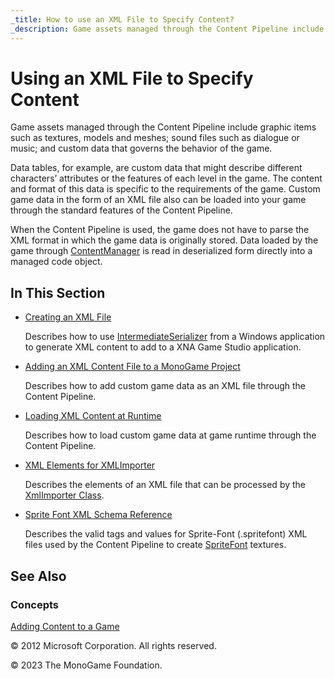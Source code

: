 ```yaml
---
_title: How to use an XML File to Specify Content?
_description: Game assets managed through the Content Pipeline include graphic items such as textures, models and meshes; sound files such as dialogue or music; and custom data that governs the behavior of the game.
---
```


# Using an XML File to Specify Content

Game assets managed through the Content Pipeline include graphic items such as textures, models and meshes; sound files such as dialogue or music; and custom data that governs the behavior of the game.

Data tables, for example, are custom data that might describe different characters’ attributes or the features of each level in the game. The content and format of this data is specific to the requirements of the game. Custom game data in the form of an XML file also can be loaded into your game through the standard features of the Content Pipeline.

When the Content Pipeline is used, the game does not have to parse the XML format in which the game data is originally stored. Data loaded by the game through [ContentManager](xref:Microsoft.Xna.Framework.Content.ContentManager) is read in deserialized form directly into a managed code object.

## In This Section

- [Creating an XML File](HowTo_CreateXML.md)

    Describes how to use [IntermediateSerializer](xref:Microsoft.Xna.Framework.Content.Pipeline.Serialization.Intermediate.IntermediateSerializer) from a Windows application to generate XML content to add to a XNA Game Studio application.

- [Adding an XML Content File to a MonoGame Project](HowTo_GameContent_Add.md)

    Describes how to add custom game data as an XML file through the Content Pipeline.

- [Loading XML Content at Runtime](HowTo_Load_XML.md)

    Describes how to load custom game data at game runtime through the Content Pipeline.

- [XML Elements for XMLImporter](../../whatis/Content_Pipeline/CP_XML_Elements.md)

    Describes the elements of an XML file that can be processed by the [XmlImporter Class](xref:Microsoft.Xna.Framework.Content.Pipeline.XmlImporter).

- [Sprite Font XML Schema Reference](../../whatis/Content_Pipeline/CP_SpriteFontSchema.md)

    Describes the valid tags and values for Sprite-Font (.spritefont) XML files used by the Content Pipeline to create [SpriteFont](xref:Microsoft.Xna.Framework.Graphics.SpriteFont) textures.

## See Also

### Concepts

[Adding Content to a Game](./HowTo_GameContent_Add.md)

© 2012 Microsoft Corporation. All rights reserved.  

© 2023 The MonoGame Foundation.
